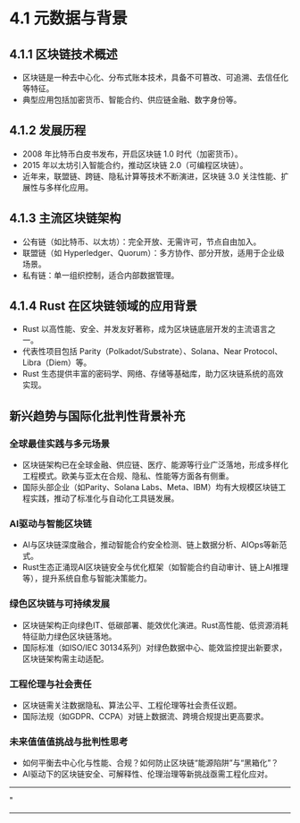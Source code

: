 ﻿# 4.1 元数据与背景

## 4.1.1 区块链技术概述

- 区块链是一种去中心化、分布式账本技术，具备不可篡改、可追溯、去信任化等特征。
- 典型应用包括加密货币、智能合约、供应链金融、数字身份等。

## 4.1.2 发展历程

- 2008 年比特币白皮书发布，开启区块链 1.0 时代（加密货币）。
- 2015 年以太坊引入智能合约，推动区块链 2.0（可编程区块链）。
- 近年来，联盟链、跨链、隐私计算等技术不断演进，区块链 3.0 关注性能、扩展性与多样化应用。

## 4.1.3 主流区块链架构

- 公有链（如比特币、以太坊）：完全开放、无需许可，节点自由加入。
- 联盟链（如 Hyperledger、Quorum）：多方协作、部分开放，适用于企业级场景。
- 私有链：单一组织控制，适合内部数据管理。

## 4.1.4 Rust 在区块链领域的应用背景

- Rust 以高性能、安全、并发友好著称，成为区块链底层开发的主流语言之一。
- 代表性项目包括 Parity（Polkadot/Substrate）、Solana、Near Protocol、Libra（Diem）等。
- Rust 生态提供丰富的密码学、网络、存储等基础库，助力区块链系统的高效实现。

## 新兴趋势与国际化批判性背景补充

### 全球最佳实践与多元场景

- 区块链架构已在全球金融、供应链、医疗、能源等行业广泛落地，形成多样化工程模式。欧美与亚太在合规、隐私、性能等方面各有侧重。
- 国际头部企业（如Parity、Solana Labs、Meta、IBM）均有大规模区块链工程实践，推动了标准化与自动化工具链发展。

### AI驱动与智能区块链

- AI与区块链深度融合，推动智能合约安全检测、链上数据分析、AIOps等新范式。
- Rust生态正涌现AI区块链安全与优化框架（如智能合约自动审计、链上AI推理等），提升系统自愈与智能决策能力。

### 绿色区块链与可持续发展

- 区块链架构正向绿色IT、低碳部署、能效优化演进。Rust高性能、低资源消耗特征助力绿色区块链落地。
- 国际标准（如ISO/IEC 30134系列）对绿色数据中心、能效监控提出新要求，区块链架构需主动适配。

### 工程伦理与社会责任

- 区块链需关注数据隐私、算法公平、工程伦理等社会责任议题。
- 国际法规（如GDPR、CCPA）对链上数据流、跨境合规提出更高要求。

### 未来值值值挑战与批判性思考

- 如何平衡去中心化与性能、合规？如何防止区块链“能源陷阱”与“黑箱化”？
- AI驱动下的区块链安全、可解释性、伦理治理等新挑战亟需工程化应对。

---

"

---
